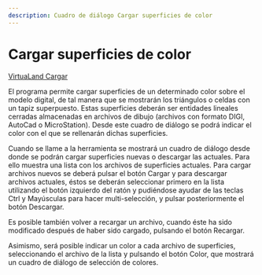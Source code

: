 ```yaml
---
description: Cuadro de diálogo Cargar superficies de color
---
```


# Cargar superficies de color

[ VirtuaLand Cargar](../fichas-de-herramientas/untitled-257/untitled-331.md)

El programa permite cargar superficies de un determinado color sobre el modelo digital, de tal manera que se mostrarán los triángulos o celdas con un tapiz superpuesto. Estas superficies deberán ser entidades lineales cerradas almacenadas en archivos de dibujo \(archivos con formato DIGI, AutoCad o MicroStation\). Desde este cuadro de diálogo se podrá indicar el color con el que se rellenarán dichas superficies.

Cuando se llame a la herramienta se mostrará un cuadro de diálogo desde donde se podrán cargar superficies nuevas o descargar las actuales. Para ello muestra una lista con los archivos de superficies actuales. Para cargar archivos nuevos se deberá pulsar el botón Cargar y para descargar archivos actuales, éstos se deberán seleccionar primero en la lista utilizando el botón izquierdo del ratón y pudiéndose ayudar de las teclas Ctrl y Mayúsculas para hacer multi-selección, y pulsar posteriormente el botón Descargar.

Es posible también volver a recargar un archivo, cuando éste ha sido modificado después de haber sido cargado, pulsando el botón Recargar.

Asimismo, será posible indicar un color a cada archivo de superficies, seleccionando el archivo de la lista y pulsando el botón Color, que mostrará un cuadro de diálogo de selección de colores.

